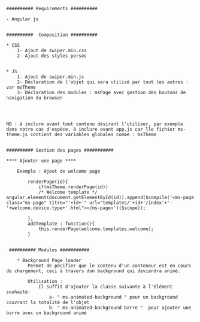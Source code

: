 
	########## Requirements ########## 

	- Angular js


	##########  Composition ########## 

	* CSS
		1- Ajout de swiper.min.css
		2- Ajout des styles persos


	* JS
		1- Ajout de swiper.min.js
		2- Déclaration de l'objet qui sera utilisé par tout les autres : var msTheme
		3- Déclaration des modules : msPage avec gestion des boutons de navigation du browser




	NB : à inclure avant tout contenu désirant l'utiliser, par exemple dans notre cas d'espèce, à inclure avant app.js car lle fichier ms-theme.js contient des variables globales comme : msTheme


	########## Gestion des pages ###########

	**** Ajouter une page ****

		Exemple : Ajout de welcome page

			renderPage(id){
                if(msTheme.renderPage(id))
                /* Welcome template */ angular.element(document.getElementById(id)).append($compile('<ms-page class="ms-page" titre="'+id+'" url="templates/'+id+'/index'+'-'+welcome.device.type+'.html"></ms-page>')($scope));
            
            },
            addTemplate : function(){
                this.renderPage(welcome.templates.welcome);
            }


     ########## Modules ###########

     	* Background Page loader
     		Permet de pécifier que le contenu d'un conteneur est en cours de chargement, ceci à travers don background qui deviendra animé.

     		Utilisation :
     			Il suffit d'ajouter la classe suivante à l'élément souhaité: 
     				a- " ms-animated-background " pour un background couvrant la totalité de l'objet
     				b- " ms-animated-background barre "  pour ajouter une barre avec un background animé


